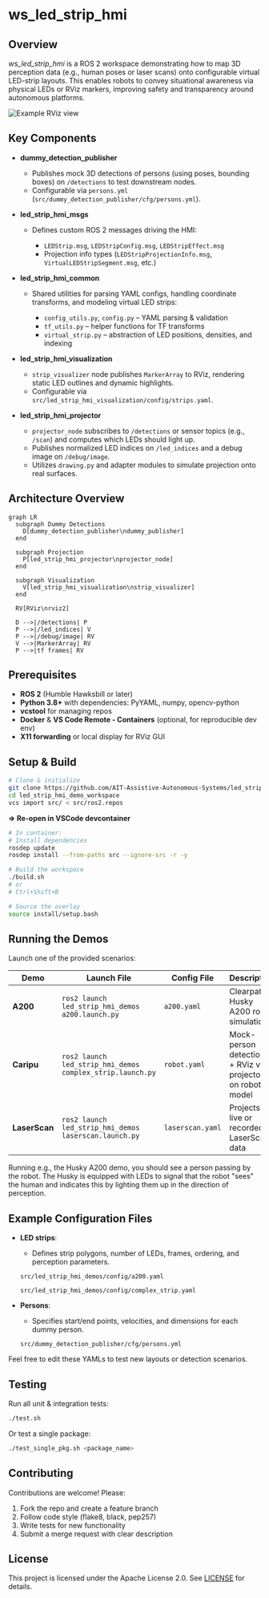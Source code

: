 # ws\_led\_strip\_hmi

## Overview

*ws\_led\_strip\_hmi* is a ROS 2 workspace demonstrating how to map 3D perception data (e.g., human poses or laser scans) onto configurable virtual LED-strip layouts. This enables robots to convey situational awareness via physical LEDs or RViz markers, improving safety and transparency around autonomous platforms.


![Example RViz view](media/led_hmi_demo_2.gif)


## Key Components

* **dummy\_detection\_publisher**

  * Publishes mock 3D detections of persons (using poses, bounding boxes) on `/detections` to test downstream nodes.
  * Configurable via `persons.yml` (`src/dummy_detection_publisher/cfg/persons.yml`).

* **led\_strip\_hmi\_msgs**

  * Defines custom ROS 2 messages driving the HMI:

    * `LEDStrip.msg`, `LEDStripConfig.msg`, `LEDStripEffect.msg`
    * Projection info types (`LEDStripProjectionInfo.msg`, `VirtualLEDStripSegment.msg`, etc.)

* **led\_strip\_hmi\_common**

  * Shared utilities for parsing YAML configs, handling coordinate transforms, and modeling virtual LED strips:

    * `config_utils.py`, `config.py` – YAML parsing & validation
    * `tf_utils.py` – helper functions for TF transforms
    * `virtual_strip.py` – abstraction of LED positions, densities, and indexing

* **led\_strip\_hmi\_visualization**

  * `strip_visualizer` node publishes `MarkerArray` to RViz, rendering static LED outlines and dynamic highlights.
  * Configurable via `src/led_strip_hmi_visualization/config/strips.yaml`.

* **led\_strip\_hmi\_projector**

  * `projector_node` subscribes to `/detections` or sensor topics (e.g., `/scan`) and computes which LEDs should light up.
  * Publishes normalized LED indices on `/led_indices` and a debug image on `/debug/image`.
  * Utilizes `drawing.py` and adapter modules to simulate projection onto real surfaces.

## Architecture Overview

```mermaid
graph LR
  subgraph Dummy Detections
    D[dummy_detection_publisher\ndummy_publisher]
  end

  subgraph Projection
    P[led_strip_hmi_projector\nprojector_node]
  end

  subgraph Visualization
    V[led_strip_hmi_visualization\nstrip_visualizer]
  end

  RV[RViz\nrviz2]

  D -->|/detections| P
  P -->|/led_indices| V
  P -->|/debug/image| RV
  V -->|MarkerArray| RV
  P -->|tf frames| RV
```


## Prerequisites

* **ROS 2** (Humble Hawksbill or later)
* **Python 3.8+** with dependencies: PyYAML, numpy, opencv-python
* **vcstool** for managing repos
* **Docker** & **VS Code Remote - Containers** (optional, for reproducible dev env)
* **X11 forwarding** or local display for RViz GUI

## Setup & Build

```bash
# Clone & initialize
git clone https://github.com/AIT-Assistive-Autonomous-Systems/led_strip_hmi_demo_workspace.git
cd led_strip_hmi_demo_workspace
vcs import src/ < src/ros2.repos
```

**=> Re-open in VSCode devcontainer**

```bash
# In container:
# Install dependencies
rosdep update
rosdep install --from-paths src --ignore-src -r -y

# Build the workspace
./build.sh
# or 
# Ctrl+Shift+B

# Source the overlay
source install/setup.bash
```

## Running the Demos

Launch one of the provided scenarios:

| Demo          | Launch File                                                | Config File      | Description                                                  |
| ------------- | ---------------------------------------------------------- | ---------------- | ------------------------------------------------------------ |
| **A200**      | `ros2 launch led_strip_hmi_demos a200.launch.py`           | `a200.yaml`      | Clearpath Husky A200 robot simulation                        |
| **Caripu**    | `ros2 launch led_strip_hmi_demos complex_strip.launch.py`  | `robot.yaml`     | Mock-person detections + RViz viz + projector on robot model |
| **LaserScan** | `ros2 launch led_strip_hmi_demos laserscan.launch.py`      | `laserscan.yaml` | Projects live or recorded LaserScan data                     |

Running e.g., the Husky A200 demo, you should see a person passing by the robot. The Husky is equipped with LEDs to signal that the robot "sees" the human and indicates this by lighting them up in the direction of perception.


## Example Configuration Files

* **LED strips**: 
  * Defines strip polygons, number of LEDs, frames, ordering, and perception parameters.
  
  `src/led_strip_hmi_demos/config/a200.yaml` 

  `src/led_strip_hmi_demos/config/complex_strip.yaml`



* **Persons**:   
  * Specifies start/end points, velocities, and dimensions for each dummy person.

  `src/dummy_detection_publisher/cfg/persons.yml`


Feel free to edit these YAMLs to test new layouts or detection scenarios.

## Testing

Run all unit & integration tests:

```bash
./test.sh
```

Or test a single package:

```bash
./test_single_pkg.sh <package_name>
```

## Contributing

Contributions are welcome! Please:

1. Fork the repo and create a feature branch
2. Follow code style (flake8, black, pep257)
3. Write tests for new functionality
4. Submit a merge request with clear description

## License

This project is licensed under the Apache License 2.0. See [LICENSE](LICENSE) for details.
